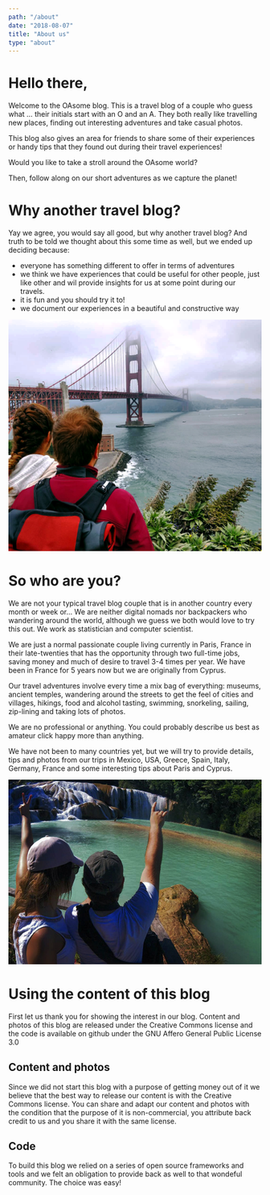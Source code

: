 ```yaml
---
path: "/about"
date: "2018-08-07"
title: "About us"
type: "about"
---
```


# Hello there,

Welcome to the OAsome blog.
This is a travel blog of a couple who guess what … their initials start with an O and an A.
They both really like travelling new places, finding out interesting adventures and take casual photos.

This blog also gives an area for friends to share some of their experiences or handy tips that they found out during their travel experiences!

Would you like to take a stroll around the OAsome world?

Then, follow along on our short adventures as we capture the planet!

# Why another travel blog?

Yay we agree, you would say all good, but why another travel blog? And truth to be told we thought about this some time as well, but we ended up deciding because:

 * everyone has something different to offer in terms of adventures
 * we think we have experiences that could be useful for other people, just like other and wil provide insights for us at some point during our travels.
 * it is fun and you should try it to!
 * we document our experiences in a beautiful and constructive way

![](up.jpg)


# So who are you?

We are not your typical travel blog couple that is in another country every month or week or... We are neither digital nomads nor backpackers who wandering around the world, although we guess we both would love to try this out.
We work as statistician and computer scientist.

We are just a normal passionate couple living currently in Paris, France in their late-twenties that has the opportunity through two full-time jobs, saving money and much of desire to travel 3-4 times per year.
We have been in France for 5 years now but we are originally from Cyprus.

Our travel adventures involve every time a mix bag of everything: museums, ancient temples, wandering around the streets to get the feel of cities and villages, hikings, food and alcohol tasting, swimming, snorkeling, sailing, zip-lining and taking lots of photos.

We are no professional or anything. You could probably describe us best as amateur click happy more than anything.

We have not been to many countries yet, but we will try to provide details, tips and photos from our trips in Mexico, USA, Greece, Spain, Italy, Germany, France and some interesting tips about Paris and Cyprus.

![](down.jpg)

# Using the content of this blog

First let us thank you for showing the interest in our blog. Content and photos of this blog are released under the Creative Commons license and the code is available on github under the GNU Affero General Public License 3.0

## Content and photos

Since we did not start this blog with a purpose of getting money out of it we believe that the best way to release our content is with the Creative Commons license. You can share and adapt our content and photos with the condition that the purpose of it is non-commercial, you attribute back credit to us and you share it with the same license.

## Code

To build this blog we relied on a series of open source frameworks and tools and we felt an obligation to provide back as well to that wondeful community. The choice was easy!
